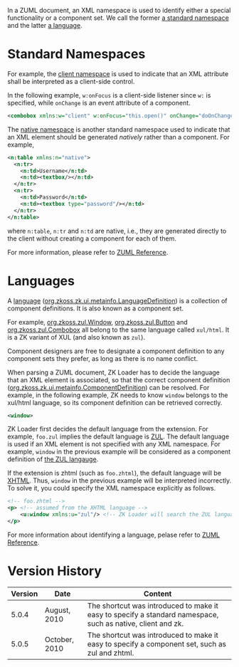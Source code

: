 In a ZUML document, an XML namespace is used to identify either a
special functionality or a component set. We call the former [a standard namespace](zuml_ref/ZUML/Namespaces) and the latter [a language](zuml_ref/ZUML/Languages).

# Standard Namespaces

For example, the [client namespace](zuml_ref/ZUML/Namespaces/Client) is used to
indicate that an XML attribute shall be interpreted as a client-side
control.

In the following example, `w:onFocus` is a client-side listener since
`w:` is specified, while `onChange` is an event attribute of a
component.

```xml
<combobox xmlns:w="client" w:onFocus="this.open()" onChange="doOnChange()"/>
```

The [native namespace](zuml_ref/ZUML/Namespaces/Native)
is another standard namespace used to indicate that an XML element
should be generated *natively* rather than a component. For example,

```xml
<n:table xmlns:n="native">
  <n:tr>
    <n:td>Username</n:td>
    <n:td><textbox/></n:td>
  </n:tr>
  <n:tr>
    <n:td>Password</n:td>
    <n:td><textbox type="password"/></n:td>
  </n:tr>
</n:table>
```

where `n:table`, `n:tr` and `n:td` are native, i.e., they are generated
directly to the client without creating a component for each of them.

For more information, please refer to [ZUML Reference](zuml_ref/ZUML/Namespaces).

# Languages

A [language](zuml_ref/ZUML/Languages)
([org.zkoss.zk.ui.metainfo.LanguageDefinition](https://www.zkoss.org/javadoc/latest/zk/org/zkoss/zk/ui/metainfo/LanguageDefinition.html)) is a
collection of component definitions. It is also known as a component
set.

For example, [org.zkoss.zul.Window](https://www.zkoss.org/javadoc/latest/zk/org/zkoss/zul/Window.html),
[org.zkoss.zul.Button](https://www.zkoss.org/javadoc/latest/zk/org/zkoss/zul/Button.html) and
[org.zkoss.zul.Combobox](https://www.zkoss.org/javadoc/latest/zk/org/zkoss/zul/Combobox.html) all belong to the same
language called `xul/html`. It is a ZK variant of XUL (and also known as
`zul`).

Component designers are free to designate a component definition to any
component sets they prefer, as long as there is no name conflict.

When parsing a ZUML document, ZK Loader has to decide the language that
an XML element is associated, so that the correct component definition
([org.zkoss.zk.ui.metainfo.ComponentDefinition](https://www.zkoss.org/javadoc/latest/zk/org/zkoss/zk/ui/metainfo/ComponentDefinition.html)) can be
resolved. For example, in the following example, ZK needs to know
`window` belongs to the xul/html language, so its component definition
can be retrieved correctly.

```xml
<window>
```

ZK Loader first decides the default language from the extension. For
example, `foo.zul` implies the default language is
[ZUL](zuml_ref/ZUML/Languages/ZUL). The default
language is used if an XML element is not specified with any XML
namespace. For example, `window` in the previous example will be
considered as a component definition of [the ZUL langauge](zuml_ref/ZUML/Languages/ZUL).

If the extension is zhtml (such as `foo.zhtml`), the default language
will be [XHTML](zuml_ref/ZUML/Languages/XHTML). Thus,
`window` in the previous example will be interpreted incorrectly. To
solve it, you could specify the XML namespace explicitly as follows.

```xml
<!-- foo.zhtml -->
<p> <!-- assumed from the XHTML language -->
    <u:window xmlns:u="zul"/> <!-- ZK Loader will search the ZUL language instead -->
</p>
```

For more information about identifying a language, pelase refer to [ZUML Reference](zuml_ref/ZUML/Languages#Language_Identification).

# Version History

| Version | Date          | Content                                                                                                     |
|---------|---------------|-------------------------------------------------------------------------------------------------------------|
| 5.0.4   | August, 2010  | The shortcut was introduced to make it easy to specify a standard namespace, such as native, client and zk. |
| 5.0.5   | October, 2010 | The shortcut was introduced to make it easy to specify a component set, such as zul and zhtml.              |
